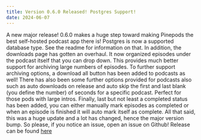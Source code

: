 ```yaml
---
title: Version 0.6.0 Released! Postgres Support!
date: 2024-06-07
---
```


A new major release! 0.6.0 makes a huge step toward making Pinepods the best self-hosted podcast app there is! Postgres is now a supported database type. See the readme for information on that. In addition, the downloads page has gotten an overhaul. It now organized episodes under the podcast itself that you can drop down. This provides much better support for archiving large numbers of episodes. To further support archiving options, a download all button has been added to podcasts as well! There has also been some further options provided for podcasts also such as auto downloads on release and auto skip the first and last blank (you define the number) of seconds for a specific podcast. Perfect for those pods with large intros. Finally, last but not least a completed status has been added, you can either manually mark episodes as completed or when an episode is finished it will auto mark itself as complete. All that said, this was a huge update and a lot has changed, hence the major version bump. So please, if you notice an issue, open an issue on Github! Release can be found [here](https://github.com/madeofpendletonwool/PinePods/releases/tag/v0.6.0)